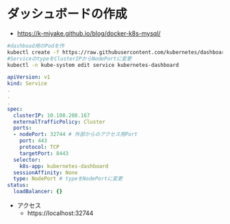 # ダッシュボードの作成

* https://k-miyake.github.io/blog/docker-k8s-mysql/

```bash
#dashboad用のPodを作
kubectl create -f https://raw.githubusercontent.com/kubernetes/dashboard/master/src/deploy/recommended/kubernetes-dashboard.yaml
#ServiceのtypeをClusterIPからNodePortに変更
kubectl -n kube-system edit service kubernetes-dashboard
```

```yaml
apiVersion: v1
kind: Service
.
.
.
spec:
  clusterIP: 10.108.208.167
  externalTrafficPolicy: Cluster
  ports:
  - nodePort: 32744 # 外部からのアクセス用Port
    port: 443
    protocol: TCP
    targetPort: 8443
  selector:
    k8s-app: kubernetes-dashboard
  sessionAffinity: None
  type: NodePort # typeをNodePortに変更
status:
  loadBalancer: {}
```

* アクセス
    * https://localhost:32744